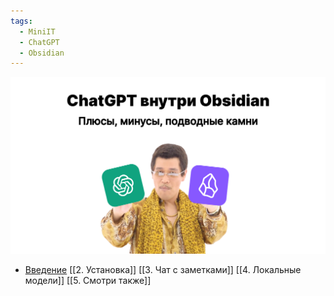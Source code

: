 ```yaml
---
tags:
  - MiniIT
  - ChatGPT
  - Obsidian
---
```


![](img/20250115154502.png)

- [Введение](1.%20Введение.md)
[[2. Установка]]
[[3. Чат с заметками]]
[[4. Локальные модели]]
[[5. Смотри также]]